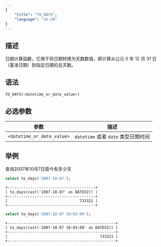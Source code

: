 ```yaml
---
{
    "title": "TO_DAYS",
    "language": "zh-CN"
}
---
```


## 描述
日期计算函数，它用于将日期转换为天数数值，即计算从公元 0 年 12 月 31 日（基准日期）到指定日期的总天数。

## 语法

```sql
TO_DAYS(<datetime_or_date_value>)
```

## 必选参数
| 参数                         | 描述                          |
|----------------------------|-----------------------------|
| `<datetime_or_date_value>` | `datetime` 或者 `date` 类型日期时间 |


## 举例

查询2007年10月7日距今有多少天
```sql
select to_days('2007-10-07');
```
```text
+---------------------------------------+
| to_days(cast('2007-10-07' as DATEV2)) |
+---------------------------------------+
|                                733321 |
+---------------------------------------+
```

```sql
select to_days('2007-10-07 10:03:09');
```
```text
+------------------------------------------------+
| to_days(cast('2007-10-07 10:03:09' as DATEV2)) |
+------------------------------------------------+
|                                         733321 |
+------------------------------------------------+
```